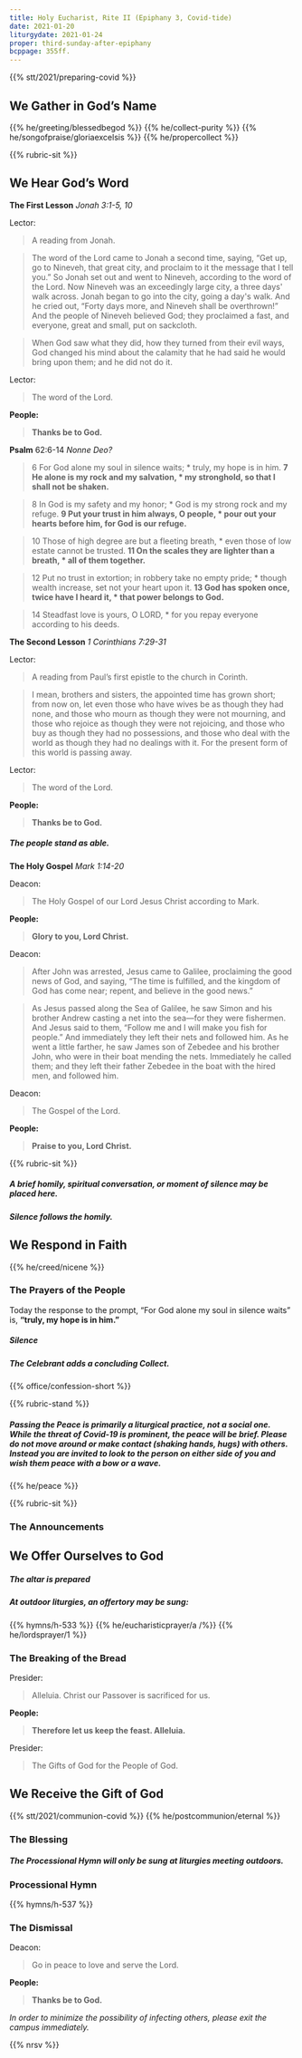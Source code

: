 ```yaml
---
title: Holy Eucharist, Rite II (Epiphany 3, Covid-tide)
date: 2021-01-20
liturgydate: 2021-01-24
proper: third-sunday-after-epiphany
bcppage: 355ff.
---
```

{{% stt/2021/preparing-covid %}}

## We Gather in God’s Name
{{% he/greeting/blessedbegod %}}
{{% he/collect-purity %}}
{{% he/songofpraise/gloriaexcelsis %}}
{{% he/propercollect %}}

{{% rubric-sit %}}
## We Hear God’s Word
**The First Lesson**
_Jonah 3:1-5, 10_

Lector:
> A reading from Jonah.

> The word of the Lord came to Jonah a second time, saying, “Get up, go to Nineveh, that great city, and proclaim to it the message that I tell you.” So Jonah set out and went to Nineveh, according to the word of the Lord. Now Nineveh was an exceedingly large city, a three days' walk across. Jonah began to go into the city, going a day's walk. And he cried out, “Forty days more, and Nineveh shall be overthrown!” And the people of Nineveh believed God; they proclaimed a fast, and everyone, great and small, put on sackcloth.

> When God saw what they did, how they turned from their evil ways, God changed his mind about the calamity that he had said he would bring upon them; and he did not do it.

Lector:
> The word of the Lord.

**People:**
> **Thanks be to God.**

**Psalm** 62:6-14
_Nonne Deo?_

> 6 For God alone my soul in silence waits; *
truly, my hope is in him.
> **7 He alone is my rock and my salvation, *
my stronghold, so that I shall not be shaken.**

> 8 In God is my safety and my honor; *
God is my strong rock and my refuge.
> **9 Put your trust in him always, O people, *
pour out your hearts before him, for God is our refuge.**

> 10 Those of high degree are but a fleeting breath, *
even those of low estate cannot be trusted.
> **11 On the scales they are lighter than a breath, *
all of them together.**

> 12 Put no trust in extortion; in robbery take no empty pride; *
though wealth increase, set not your heart upon it.
> **13 God has spoken once, twice have I heard it, *
that power belongs to God.**

> 14 Steadfast love is yours, O LORD, *
for you repay everyone according to his deeds.

**The Second Lesson**
_1 Corinthians 7:29-31_

Lector:
> A reading from Paul’s first epistle to the church in Corinth.

> I mean, brothers and sisters, the appointed time has grown short; from now on, let even those who have wives be as though they had none, and those who mourn as though they were not mourning, and those who rejoice as though they were not rejoicing, and those who buy as though they had no possessions, and those who deal with the world as though they had no dealings with it. For the present form of this world is passing away.

Lector:
> The word of the Lord.

**People:**
> **Thanks be to God.**

##### The people stand as able.
**The Holy Gospel**
_Mark 1:14-20_

Deacon:
> The Holy Gospel of our Lord Jesus Christ according to Mark.

**People:**
> **Glory to you, Lord Christ.**

Deacon:

> After John was arrested, Jesus came to Galilee, proclaiming the good news of God, and saying, “The time is fulfilled, and the kingdom of God has come near; repent, and believe in the good news.”

> As Jesus passed along the Sea of Galilee, he saw Simon and his brother Andrew casting a net into the sea—for they were fishermen. And Jesus said to them, “Follow me and I will make you fish for people.” And immediately they left their nets and followed him. As he went a little farther, he saw James son of Zebedee and his brother John, who were in their boat mending the nets. Immediately he called them; and they left their father Zebedee in the boat with the hired men, and followed him.

Deacon:
> The Gospel of the Lord.

**People:**
> **Praise to you, Lord Christ.**

{{% rubric-sit %}}
##### A brief homily, spiritual conversation, or moment of silence may be placed here.
##### Silence follows the homily.

## We Respond in Faith
{{% he/creed/nicene %}}

### The Prayers of the People
Today the response to the prompt, “For God alone my soul in silence waits” is, **“truly, my hope is in him.”**
##### Silence
##### The Celebrant adds a concluding Collect.

{{% office/confession-short %}}

{{% rubric-stand %}}

##### Passing the Peace is primarily a liturgical practice, not a social one. While the threat of Covid-19 is prominent, the peace will be brief. Please do not move around or make contact (shaking hands, hugs) with others. Instead you are invited to look to the person on either side of you and wish them peace with a bow or a wave.
{{% he/peace %}}

{{% rubric-sit %}}

### The Announcements

## We Offer Ourselves to God

##### The altar is prepared

##### At outdoor liturgies, an offertory may be sung:
{{% hymns/h-533 %}}
{{% he/eucharisticprayer/a /%}}
{{% he/lordsprayer/1 %}}

### The Breaking of the Bread
Presider:
> Alleluia. Christ our Passover is sacrificed for us.

**People:**
> **Therefore let us keep the feast. Alleluia.**

Presider:
> The Gifts of God for the People of God.

## We Receive the Gift of God
{{% stt/2021/communion-covid %}}
{{% he/postcommunion/eternal %}}

### The Blessing

##### The Processional Hymn will only be sung at liturgies meeting outdoors.
### Processional Hymn

{{% hymns/h-537 %}}
### The Dismissal
Deacon:
> Go in peace to love and serve the Lord.

**People:**
> **Thanks be to God.**

_In order to minimize the possibility of infecting others,
please exit the campus immediately._

{{% nrsv %}}
